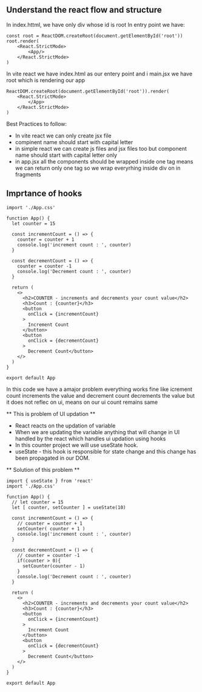 ## Understand the react flow and structure 
In index.httml, we have only div whose id is root 
In entry point we have:
```
const root = ReactDOM.createRoot(document.getElementById('root'))
root.render(
    <React.StrictMode>
        <App/>
    </React.StrictMode>
)
```

In vite react we have index.html as our entery point and i main.jsx we have root which is rendering our app
```
ReactDOM.createRoot(document.getElementById('root')).render(
    <React.StrictMode>
        </App>
    </React.StrictMode>
)
```

Best Practices to follow:
- In vite react we can only create jsx file
- compinent name should start with capital letter
- in simple react we can create js files and jsx files too but component name should start with capital letter only 
- in app.jsx all the components should be wrapped inside one tag means we can return only one tag so we wrap everyrhing inside div on in fragments

## Imprtance of hooks
```
import './App.css'

function App() {
  let counter = 15

  const incrementCount = () => {
    counter = counter + 1
    console.log('increment count : ', counter)
  }

  const decrementCount = () => {
    counter = counter -1
    console.log('Decrement count : ', counter)
  }

  return (
    <>
      <h2>COUNTER - increments and decrements your count value</h2>
      <h3>Count : {counter}</h3>
      <button
        onClick = {incrementCount}
      > 
        Increment Count
      </button>
      <button
        onClick = {decrementCount}
      >
        Decrement Count</button>
    </>
  )
}

export default App
```
In this code we have a amajor problem everything works fine like icrement count increments the value and decrement count 
decrements the value but it does not reflec on ui, means on our ui count remains same

** This is problem of UI updation **

- React reacts on the updation of variable 
- When we are updating the variable anything that will change in UI handled by the react which handles ui updation using hooks 
- In this counter project we will use useState hook.
- useState - this hook is responsible for state change and this change has been propagated in our DOM. 

** Solution of this problem **
```
import { useState } from 'react'
import './App.css'

function App() {
  // let counter = 15
  let [ counter, setCounter ] = useState(10)

  const incrementCount = () => {
    // counter = counter + 1
    setCounter( counter + 1 )
    console.log('increment count : ', counter)
  }

  const decrementCount = () => {
    // counter = counter -1
    if(counter > 0){
      setCounter(counter - 1)
    }
    console.log('Decrement count : ', counter)
  }

  return (
    <>
      <h2>COUNTER - increments and decrements your count value</h2>
      <h3>Count : {counter}</h3>
      <button
        onClick = {incrementCount}
      > 
        Increment Count
      </button>
      <button
        onClick = {decrementCount}
      >
        Decrement Count</button>
    </>
  )
}

export default App
```

